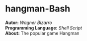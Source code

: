 # hangman-Bash
**Autor:** *Wagner Bizarro*   
**Programming Language:** *Shell Script*  
**About:** The popular game Hangman
